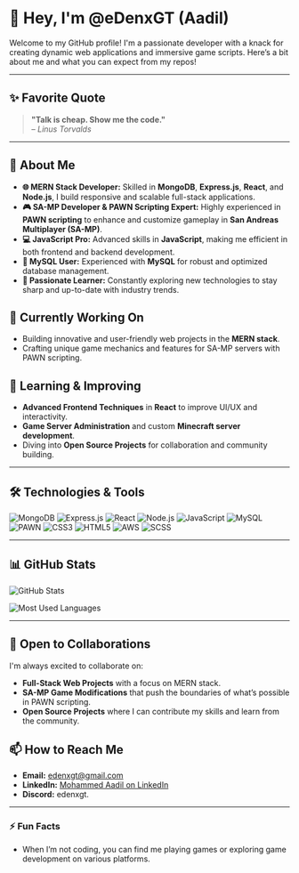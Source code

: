 # 👋 Hey, I'm @eDenxGT (Aadil)

Welcome to my GitHub profile! I'm a passionate developer with a knack for creating dynamic web applications and immersive game scripts. Here’s a bit about me and what you can expect from my repos!

---

## ✨ Favorite Quote
> **"Talk is cheap. Show me the code."**  
> – *Linus Torvalds*

---

## 🚀 About Me

- **🌐 MERN Stack Developer:** Skilled in **MongoDB**, **Express.js**, **React**, and **Node.js**, I build responsive and scalable full-stack applications.
- **🎮 SA-MP Developer & PAWN Scripting Expert:** Highly experienced in **PAWN scripting** to enhance and customize gameplay in **San Andreas Multiplayer (SA-MP)**.
- **💻 JavaScript Pro:** Advanced skills in **JavaScript**, making me efficient in both frontend and backend development.
- **💾 MySQL User:** Experienced with **MySQL** for robust and optimized database management.
- **📂 Passionate Learner:** Constantly exploring new technologies to stay sharp and up-to-date with industry trends.

## 👀 Currently Working On
- Building innovative and user-friendly web projects in the **MERN stack**.
- Crafting unique game mechanics and features for SA-MP servers with PAWN scripting.

## 🌱 Learning & Improving
- **Advanced Frontend Techniques** in **React** to improve UI/UX and interactivity.
- **Game Server Administration** and custom **Minecraft server development**.
- Diving into **Open Source Projects** for collaboration and community building.

---

## 🛠 Technologies & Tools
![MongoDB](https://img.shields.io/badge/MongoDB-4EA94B?style=flat-square&logo=mongodb&logoColor=white)
![Express.js](https://img.shields.io/badge/Express.js-404D59?style=flat-square)
![React](https://img.shields.io/badge/React-61DAFB?style=flat-square&logo=react&logoColor=black)
![Node.js](https://img.shields.io/badge/Node.js-43853D?style=flat-square&logo=node-dot-js&logoColor=white)
![JavaScript](https://img.shields.io/badge/JavaScript-F7DF1E?style=flat-square&logo=javascript&logoColor=black)
![MySQL](https://img.shields.io/badge/MySQL-00758f?style=flat-square&logo=mysql&logoColor=white)
![PAWN](https://img.shields.io/badge/PAWN-orange?style=flat-square&logo=PAWN&logoColor=white)
![CSS3](https://img.shields.io/badge/CSS3-1572B6?style=flat-square&logo=css3&logoColor=white)
![HTML5](https://img.shields.io/badge/HTML5-E34F26?style=flat-square&logo=html5&logoColor=white)
![AWS](https://img.shields.io/badge/AWS-232F3E?style=flat-square&logo=amazon-aws&logoColor=white)
![SCSS](https://img.shields.io/badge/SCSS-CC6699?style=flat-square&logo=sass&logoColor=white)

---

## 📊 GitHub Stats

![GitHub Stats](https://github-readme-stats.vercel.app/api?username=eDenxGT&show_icons=true&theme=radical&include_all_commits=true&count_private=true)

![Most Used Languages](https://github-readme-stats.vercel.app/api/top-langs/?username=eDenxGT&layout=compact&theme=radical)

---

## 🤝 Open to Collaborations
I'm always excited to collaborate on:
- **Full-Stack Web Projects** with a focus on MERN stack.
- **SA-MP Game Modifications** that push the boundaries of what’s possible in PAWN scripting.
- **Open Source Projects** where I can contribute my skills and learn from the community.

## 📫 How to Reach Me
- **Email:** [edenxgt@gmail.com](mailto:edenxgt@gmail.com)
- **LinkedIn:** [Mohammed Aadil on LinkedIn](https://www.linkedin.com/in/mohammed-aadil-mk-37bbba2b1/)
- **Discord:** edenxgt.

---

### ⚡ Fun Facts
- When I’m not coding, you can find me playing games or exploring game development on various platforms.

<!---
eDenxGT/eDenxGT is a ✨ special ✨ repository because its `README.md` (this file) appears on your GitHub profile.
You can click the Preview link to take a look at your changes.
--->
